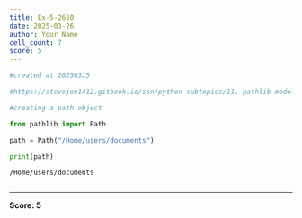 ```yaml
---
title: Ex-5-2650
date: 2025-03-26
author: Your Name
cell_count: 7
score: 5
---
```


```python
#created at 20250315
```


```python
#https://stevejoe1412.gitbook.io/ssn/python-subtopics/11.-pathlib-module
```


```python
#creating a path object
```


```python
from pathlib import Path
```


```python
path = Path("/Home/users/documents")
```


```python
print(path)
```

    /Home/users/documents



```python

```


---
**Score: 5**